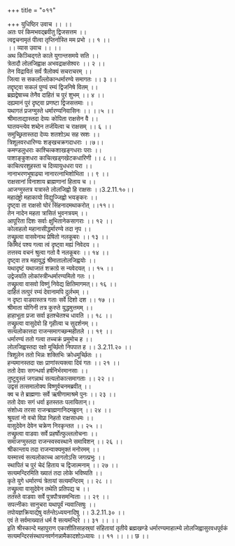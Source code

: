 +++
title = "०११"

+++
युधिष्ठिर उवाच ।। ।।  
अतः परं किमभवद्ब्रवीतु द्विजसत्तम ।।  
त्वद्वचनामृतं पीत्वा तृप्तिर्नास्ति मम प्रभो ।। १ ।।  
।। व्यास उवाच ।। ।।  
अथ किञ्चिद्गते काले युगान्तसमये सति ।।  
त्रेतादौ लोलजिह्वाक्ष अभवद्राक्षसेश्वरः ।। २ ।।  
तेन विद्रावितं सर्वं त्रैलोक्यं सचराचरम् ।।  
जित्वा स सकलाँल्लोकान्धर्मारण्ये समागतः ।। ३ ।।  
तद्दृष्ट्वा सकलं पुण्यं रम्यं द्विजनिषे वितम् ।।  
ब्रह्मद्वेषाच्च तेनैव दाहितं च पुरं शुभम् ।। ४ ।।  
दह्यमानं पुरं दृष्ट्वा प्रणष्टा द्विजसत्तमाः ।।  
यथागतं प्रजग्मुस्ते धर्मारण्यनिवासिनः ।। ।।५ ।।  
श्रीमाताद्यास्तदा देव्यः कोपिता राक्षसेन वै ।।  
घातयन्त्येव शब्देन तर्जयित्वा च राक्षसम् ।। ६ ।।  
समुच्छ्रितास्तदा देव्यः शतशोऽथ सह स्रशः ।।  
त्रिशूलवरधारिण्यः शङ्खचक्रगदाधराः ।।७।।  
कमण्डलुधराः काश्चित्कशाखङ्गधराः पराः ।।  
पाशाङ्कुशधरा काचित्खड्गखेटकधारिणी ।। ८ ।।  
काचित्परशुहस्ता च दिव्यायुधधरा परा ।।  
नानाभरणभूषाढ्या नानारत्नाभिशोभिता ।। ९ ।।  
राक्षसानां विनाशाय ब्राह्मणानां हिताय च ।।  
आजग्मुस्तत्र यत्रास्ते लोलजिह्वो हि राक्षसः ।।3.2.11.१०।।  
महादंष्ट्रो महाकायो विद्युज्जिह्वो भयङ्करः ।।  
दृष्ट्वा ता राक्षसो घोरं सिंहनादमथाकरोत् ।।११।।  
तेन नादेन महता त्रासितं भुवनत्रयम् ।।  
आपूरिता दिशः सर्वाः क्षुभितानेकसागराः ।। १२ ।।  
कोलाहलो महानासीद्धर्मारण्ये तदा नृप ।।  
तच्छ्रुत्वा वासवेनाथ प्रेषितो नलकूबरः ।। १३ ।।  
किमिदं पश्य गत्वा त्वं दृष्ट्वा मह्यं निवेदय ।।  
तत्तस्य वचनं श्रुत्वा गतो वै नलकूबरः ।। १४ ।।  
दृष्ट्वा तत्र महायुद्धं श्रीमातालोलजिह्वयोः ।।  
यथादृष्टं यथाजातं शक्राग्रे स न्यवेदयत् ।। १५ ।।  
उद्वेजयति लोकांस्त्रीन्धर्मारण्यमितो गतः ।।  
तच्छ्रुत्वा वासवो विष्णुं निवेद्य क्षितिमागमत्।। १६ ।।  
दाहितं तत्पुरं रम्यं देवानामपि दुर्लभम् ।।  
न दृष्टा वाडवास्तत्र गताः सर्वे दिशो दश ।। १७ ।।  
श्रीमाता योगिनी तत्र कुरुते युद्धमुत्तमम् ।।  
हाहाभूता प्रजा सर्वा इतश्चेतश्च धावति ।। १८ ।।  
तच्छ्रुत्वा वासुदेवो हि गृहीत्वा च सुदर्शनम् ।।  
सत्यलोकात्तदा राजन्समागच्छन्महीतले ।। १९ ।।  
धर्मारण्यं ततो गत्वा तच्चक्रं प्रमुमोच ह ।।  
लोलजिह्वस्तदा रक्षो मूर्च्छितो निपपात ह ।। 3.2.11.२० ।।  
त्रिशूलेन ततो भिन्नः शक्तिभिः क्रोधमूर्च्छितः ।।  
हन्यमानस्तदा रक्षः प्राणांस्त्यक्त्वा दिवं गतः ।। २१ ।।  
ततो देवाः सगन्धर्वा हर्षनिर्भरमानसाः ।।  
तुष्टुवुस्तं जगन्नाथं सत्यलोकात्समागताः ।। २२ ।।  
उद्वसं तत्समालोक्य विष्णुर्वचनमब्रवीत् ।।  
क्व च ते ब्राह्मणाः सर्वे ऋषीणामाश्रमे पुनः ।। २३ ।।  
ततो देवाः सगं धर्वा इतस्ततः पलायितान्।।  
संशोध्य तरसा राजन्ब्राह्मणानिदमब्रुवन् ।। २४ ।।  
श्रूयतां नो वचो विप्रा निहतो राक्षसाधमः ।।  
वासुदेवेन देवेन चक्रेण निरकृन्तत ।। २५ ।।  
तच्छ्रुत्वा वाडवाः सर्वे प्रहर्षोत्फुल्ललोचनाः ।।  
समाजग्मुस्तदा राजन्स्वस्वस्थाने समाविशन् ।। २६ ।।  
श्रीकान्ताय तदा राजन्वाक्यमुक्तं मनोरमम् ।।  
यस्मात्त्वं सत्यलोकाच्च आगतोऽसि जगत्प्रभुः ।।  
स्थापितं च पुरं चेदं हिताय च द्विजात्मनाम् ।। २७ ।।  
सत्यमन्दिरमिति ख्यातं तदा लोके भविष्यति ।।  
कृते युगे धर्मारण्यं त्रेतायां सत्यमन्दिरम् ।। २८ ।।  
तच्छ्रुत्वा वासुदेवेन तथेति प्रतिपद्य च ।।  
ततस्ते वाडवाः सर्वे पुत्रपौत्रसमन्विताः ।। २९ ।।  
सपत्नीकाः सानुचरा यथापूर्वं न्यवात्सिषुः ।।  
तपोयज्ञक्रियाद्येषु वर्तन्तेऽध्ययनादिषु ।। 3.2.11.३० ।।  
एवं ते सर्वमाख्यातं धर्म वै सत्यमन्दिरे ।। ३१ ।। ।।  
इति श्रीस्कान्दे महापुराण एकाशीतिसाहस्र्यां संहितायां तृतीये ब्रह्मखण्डे धर्मारण्यमाहात्म्ये लोलजिह्वासुरवधपूर्वकं सत्यमन्दिरसंस्थापनवर्णनन्नामैकादशोऽध्यायः ।। ११ ।। ।। छ ।।